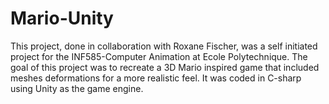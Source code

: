 # Mario-Unity

This project, done in collaboration with Roxane Fischer, was a self initiated project for the INF585-Computer Animation at Ecole Polytechnique.
The goal of this project was to recreate a 3D Mario inspired game that included meshes deformations for a more realistic feel. 
It was coded in C-sharp using Unity as the game engine. 
